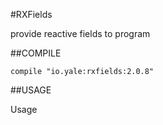 #RXFields

provide reactive fields to program

##COMPILE

    compile "io.yale:rxfields:2.0.8"
##USAGE

Usage
